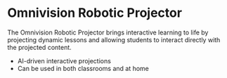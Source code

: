 # Omnivision Robotic Projector

The Omnivision Robotic Projector brings interactive learning to life by projecting dynamic lessons and allowing students to interact directly with the projected content.

- AI-driven interactive projections
- Can be used in both classrooms and at home

